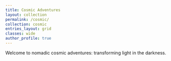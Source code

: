 ```yaml
---
title: Cosmic Adventures
layout: collection
permalink: /cosmic/
collection: cosmic
entries_layout: grid
classes: wide
author_profile: true
---
```


Welcome to nomadic cosmic adventures: transforming light in the darkness.